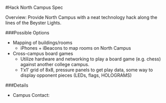 #Hack North Campus Spec

Overview: Provide North Campus with a neat technology hack along the lines of the Beyster Lights.

###Possible Options
* Mapping of buildings/rooms
  * iPhones + iBeacons to map rooms on North Campus
* Cross-campus board games
  * Utilize hardware and networking to play a board game (e.g. chess) against another college campus.
  * 1’x1’ grid of 8x8, pressure panels to get play data, some way to display opponent pieces (LEDs, flags, HOLOGRAMS)

###Details
* Campus Contact:
